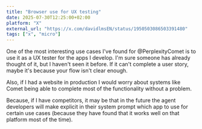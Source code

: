 ```yaml
---
title: "Browser use for UX testing"
date: 2025-07-30T12:25:00+02:00
platform: "X"
external_url: "https://x.com/davidlmsEN/status/1950503086503391480"
tags: ["x", "micro"]
---
```


One of the most interesting use cases I've found for 
@PerplexityComet is to use it as a UX tester for the apps I develop.
I'm sure someone has already thought of it, but I haven't seen it before.
If it can't complete a user story, maybe it's because your flow isn't clear enough.

Also, if I had a website in production I would worry about systems like Comet being able to complete most of the functionality without a problem.

Because, if I have competitors, it may be that in the future the agent developers will make explicit in their system prompt which app to use for certain use cases (because they have found that it works well on that platform most of the time).